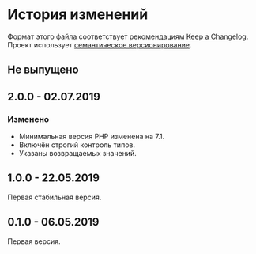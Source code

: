 # История изменений

Формат этого файла соответствует рекомендациям [Keep a Changelog](https://keepachangelog.com/ru/1.0.0/).
Проект использует [семантическое версионирование](http://semver.org/spec/v2.0.0.html).

## Не выпущено


## 2.0.0 - 02.07.2019

### Изменено

- Минимальная версия PHP изменена на 7.1.
- Включён строгий контроль типов.
- Указаны возвращаемых значений.


## 1.0.0 - 22.05.2019

Первая стабильная версия.


## 0.1.0 - 06.05.2019

Первая версия.
